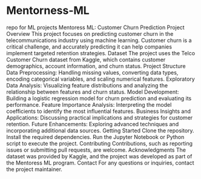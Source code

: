 # Mentorness-ML
repo for ML projects
Mentoress ML: Customer Churn Prediction
Project Overview
This project focuses on predicting customer churn in the telecommunications industry using machine learning. Customer churn is a critical challenge, and accurately predicting it can help companies implement targeted retention strategies.
Dataset
The project uses the Telco Customer Churn dataset from Kaggle, which contains customer demographics, account information, and churn status.
Project Structure
Data Preprocessing: Handling missing values, converting data types, encoding categorical variables, and scaling numerical features.
Exploratory Data Analysis: Visualizing feature distributions and analyzing the relationship between features and churn status.
Model Development: Building a logistic regression model for churn prediction and evaluating its performance.
Feature Importance Analysis: Interpreting the model coefficients to identify the most influential features.
Business Insights and Applications: Discussing practical implications and strategies for customer retention.
Future Enhancements: Exploring advanced techniques and incorporating additional data sources.
Getting Started
Clone the repository.
Install the required dependencies.
Run the Jupyter Notebook or Python script to execute the project.
Contributing
Contributions, such as reporting issues or submitting pull requests, are welcome.
Acknowledgments
The dataset was provided by Kaggle, and the project was developed as part of the Mentoress ML program.
Contact
For any questions or inquiries, contact the project maintainer.
